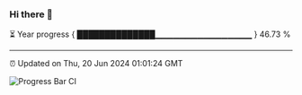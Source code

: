 ### Hi there 👋

⏳ Year progress { ██████████████▁▁▁▁▁▁▁▁▁▁▁▁▁▁▁▁ } 46.73 %

---

⏰ Updated on Thu, 20 Jun 2024 01:01:24 GMT

![Progress Bar CI](https://github.com/JuvenileQ/Progress-Bar-CI/workflows/main/badge.svg)
